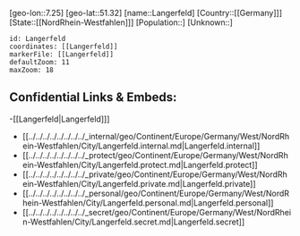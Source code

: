 ﻿---
location: [51.32,7.25]
mapzoom: [7,12] 
mapmarker: city 
type: City
tags:
- geo/City


SpocWebEntityId: 31837
isDeleted: false
confidential: public

---
[geo-lon::7.25]
[geo-lat::51.32]
[name::Langerfeld]
[Country::[[Germany]]]
[State::[[NordRhein-Westfahlen]]]
[Population::]
[Unknown::]


```leaflet
id: Langerfeld
coordinates: [[Langerfeld]]
markerFile: [[Langerfeld]]
defaultZoom: 11 
maxZoom: 18
```


## Confidential Links & Embeds: 
-[[Langerfeld|Langerfeld]]] 
- [[../../../../../../../../_internal/geo/Continent/Europe/Germany/West/NordRhein-Westfahlen/City/Langerfeld.internal.md|Langerfeld.internal]] 
- [[../../../../../../../../_protect/geo/Continent/Europe/Germany/West/NordRhein-Westfahlen/City/Langerfeld.protect.md|Langerfeld.protect]] 
- [[../../../../../../../../_private/geo/Continent/Europe/Germany/West/NordRhein-Westfahlen/City/Langerfeld.private.md|Langerfeld.private]] 
- [[../../../../../../../../_personal/geo/Continent/Europe/Germany/West/NordRhein-Westfahlen/City/Langerfeld.personal.md|Langerfeld.personal]] 
- [[../../../../../../../../_secret/geo/Continent/Europe/Germany/West/NordRhein-Westfahlen/City/Langerfeld.secret.md|Langerfeld.secret]] 

